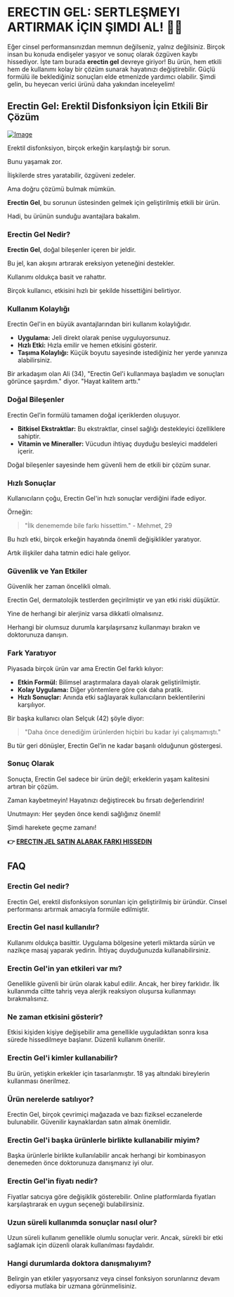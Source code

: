 # ERECTIN GEL: SERTLEŞMEYI ARTIRMAK İÇIN ŞIMDI AL! 💪🔥

Eğer cinsel performansınızdan memnun değilseniz, yalnız değilsiniz. Birçok insan bu konuda endişeler yaşıyor ve sonuç olarak özgüven kaybı hissediyor. İşte tam burada **erectin gel** devreye giriyor! Bu ürün, hem etkili hem de kullanımı kolay bir çözüm sunarak hayatınızı değiştirebilir. Güçlü formülü ile beklediğiniz sonuçları elde etmenizde yardımcı olabilir. Şimdi gelin, bu heyecan verici ürünü daha yakından inceleyelim!

## Erectin Gel: Erektil Disfonksiyon İçin Etkili Bir Çözüm

[![Image](https://www2.sellhealth.com/257/erectin_gel_1_1.jpg)](https://gchaffi.com/tKQwdRvS)

Erektil disfonksiyon, birçok erkeğin karşılaştığı bir sorun. 

Bunu yaşamak zor. 

İlişkilerde stres yaratabilir, özgüveni zedeler. 

Ama doğru çözümü bulmak mümkün.

**Erectin Gel**, bu sorunun üstesinden gelmek için geliştirilmiş etkili bir ürün. 

Hadi, bu ürünün sunduğu avantajlara bakalım.

### Erectin Gel Nedir?

**Erectin Gel**, doğal bileşenler içeren bir jeldir. 

Bu jel, kan akışını artırarak ereksiyon yeteneğini destekler. 

Kullanımı oldukça basit ve rahattır. 

Birçok kullanıcı, etkisini hızlı bir şekilde hissettiğini belirtiyor.

### Kullanım Kolaylığı

Erectin Gel'in en büyük avantajlarından biri kullanım kolaylığıdır.

- **Uygulama:** Jeli direkt olarak penise uyguluyorsunuz.
- **Hızlı Etki:** Hızla emilir ve hemen etkisini gösterir.
- **Taşıma Kolaylığı:** Küçük boyutu sayesinde istediğiniz her yerde yanınıza alabilirsiniz.

Bir arkadaşım olan Ali (34), "Erectin Gel'i kullanmaya başladım ve sonuçları görünce şaşırdım." diyor. "Hayat kalitem arttı."

### Doğal Bileşenler

Erectin Gel’in formülü tamamen doğal içeriklerden oluşuyor.

- **Bitkisel Ekstraktlar:** Bu ekstraktlar, cinsel sağlığı destekleyici özelliklere sahiptir.
- **Vitamin ve Mineraller:** Vücudun ihtiyaç duyduğu besleyici maddeleri içerir.

Doğal bileşenler sayesinde hem güvenli hem de etkili bir çözüm sunar.

### Hızlı Sonuçlar

Kullanıcıların çoğu, Erectin Gel'in hızlı sonuçlar verdiğini ifade ediyor.

Örneğin:

> "İlk denememde bile farkı hissettim." - Mehmet, 29

Bu hızlı etki, birçok erkeğin hayatında önemli değişiklikler yaratıyor.

Artık ilişkiler daha tatmin edici hale geliyor. 

### Güvenlik ve Yan Etkiler

Güvenlik her zaman öncelikli olmalı. 

Erectin Gel, dermatolojik testlerden geçirilmiştir ve yan etki riski düşüktür. 

Yine de herhangi bir alerjiniz varsa dikkatli olmalısınız.

Herhangi bir olumsuz durumla karşılaşırsanız kullanmayı bırakın ve doktorunuza danışın.

### Fark Yaratıyor

Piyasada birçok ürün var ama Erectin Gel farklı kılıyor:

- **Etkin Formül:** Bilimsel araştırmalara dayalı olarak geliştirilmiştir.
- **Kolay Uygulama:** Diğer yöntemlere göre çok daha pratik.
- **Hızlı Sonuçlar:** Anında etki sağlayarak kullanıcıların beklentilerini karşılıyor.

Bir başka kullanıcı olan Selçuk (42) şöyle diyor: 
> "Daha önce denediğim ürünlerden hiçbiri bu kadar iyi çalışmamıştı."

Bu tür geri dönüşler, Erectin Gel’in ne kadar başarılı olduğunun göstergesi.

### Sonuç Olarak

Sonuçta, Erectin Gel sadece bir ürün değil; erkeklerin yaşam kalitesini artıran bir çözüm. 

Zaman kaybetmeyin! Hayatınızı değiştirecek bu fırsatı değerlendirin!

Unutmayın: Her şeyden önce kendi sağlığınız önemli!

Şimdi harekete geçme zamanı!



**👉 [ERECTIN JEL SATIN ALARAK FARKI HISSEDIN](https://gchaffi.com/tKQwdRvS)**

## FAQ

### Erectin Gel nedir?  
Erectin Gel, erektil disfonksiyon sorunları için geliştirilmiş bir üründür. Cinsel performansı artırmak amacıyla formüle edilmiştir.

### Erectin Gel nasıl kullanılır?  
Kullanımı oldukça basittir. Uygulama bölgesine yeterli miktarda sürün ve nazikçe masaj yaparak yedirin. İhtiyaç duyduğunuzda kullanabilirsiniz.

### Erectin Gel'in yan etkileri var mı?  
Genellikle güvenli bir ürün olarak kabul edilir. Ancak, her birey farklıdır. İlk kullanımda ciltte tahriş veya alerjik reaksiyon oluşursa kullanmayı bırakmalısınız.

### Ne zaman etkisini gösterir?  
Etkisi kişiden kişiye değişebilir ama genellikle uyguladıktan sonra kısa sürede hissedilmeye başlanır. Düzenli kullanım önerilir.

### Erectin Gel'i kimler kullanabilir?  
Bu ürün, yetişkin erkekler için tasarlanmıştır. 18 yaş altındaki bireylerin kullanması önerilmez.

### Ürün nerelerde satılıyor?  
Erectin Gel, birçok çevrimiçi mağazada ve bazı fiziksel eczanelerde bulunabilir. Güvenilir kaynaklardan satın almak önemlidir.

### Erectin Gel'i başka ürünlerle birlikte kullanabilir miyim?  
Başka ürünlerle birlikte kullanılabilir ancak herhangi bir kombinasyon denemeden önce doktorunuza danışmanız iyi olur.

### Erectin Gel'in fiyatı nedir?  
Fiyatlar satıcıya göre değişiklik gösterebilir. Online platformlarda fiyatları karşılaştırarak en uygun seçeneği bulabilirsiniz.

### Uzun süreli kullanımda sonuçlar nasıl olur?  
Uzun süreli kullanım genellikle olumlu sonuçlar verir. Ancak, sürekli bir etki sağlamak için düzenli olarak kullanılması faydalıdır.

### Hangi durumlarda doktora danışmalıyım?  
Belirgin yan etkiler yaşıyorsanız veya cinsel fonksiyon sorunlarınız devam ediyorsa mutlaka bir uzmana görünmelisiniz.